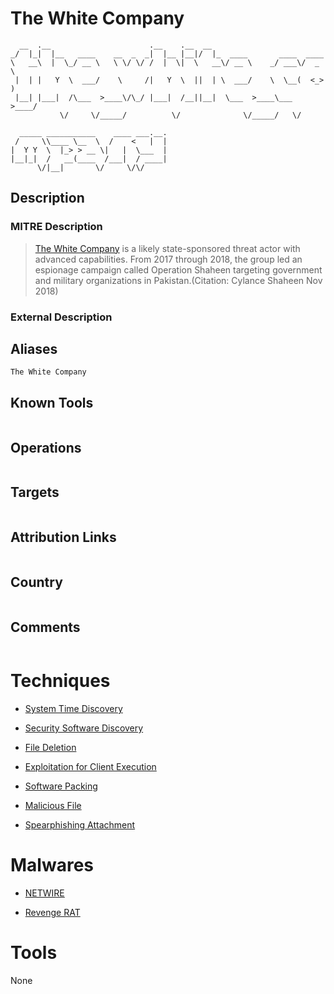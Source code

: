 
# The White Company

```
  __  .__                      .__    .__  __                           
_/  |_|  |__   ____    __  _  _|  |__ |__|/  |_  ____       ____  ____  
\   __\  |  \_/ __ \   \ \/ \/ /  |  \|  \   __\/ __ \    _/ ___\/  _ \ 
 |  | |   Y  \  ___/    \     /|   Y  \  ||  | \  ___/    \  \__(  <_> )
 |__| |___|  /\___  >____\/\_/ |___|  /__||__|  \___  >____\___  >____/ 
           \/     \/_____/          \/              \/_____/   \/       
                                   
  _____ ___________    ____ ___.__.
 /     \\____ \__  \  /    <   |  |
|  Y Y  \  |_> > __ \|   |  \___  |
|__|_|  /   __(____  /___|  / ____|
      \/|__|       \/     \/\/     

```

## Description

### MITRE Description

> [The White Company](https://attack.mitre.org/groups/G0089) is a likely state-sponsored threat actor with advanced capabilities. From 2017 through 2018, the group led an espionage campaign called Operation Shaheen targeting government and military organizations in Pakistan.(Citation: Cylance Shaheen Nov 2018)

### External Description

> 

## Aliases

```
The White Company
```

## Known Tools

```

```

## Operations

```

```

## Targets

```

```

## Attribution Links

```

```

## Country

```

```

## Comments

```

```

# Techniques


* [System Time Discovery](../techniques/System-Time-Discovery.md)

* [Security Software Discovery](../techniques/Security-Software-Discovery.md)
    
* [File Deletion](../techniques/File-Deletion.md)
    
* [Exploitation for Client Execution](../techniques/Exploitation-for-Client-Execution.md)
    
* [Software Packing](../techniques/Software-Packing.md)
    
* [Malicious File](../techniques/Malicious-File.md)
    
* [Spearphishing Attachment](../techniques/Spearphishing-Attachment.md)
    

# Malwares


* [NETWIRE](../malwares/NETWIRE.md)

* [Revenge RAT](../malwares/Revenge-RAT.md)
    

# Tools

None
